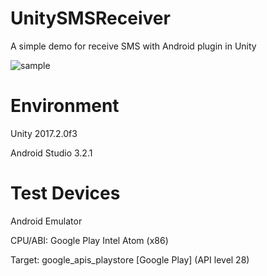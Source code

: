 # UnitySMSReceiver
A simple demo for receive SMS with Android plugin in Unity

![sample](demo.gif)

# Environment
Unity 2017.2.0f3

Android Studio 3.2.1

# Test Devices

Android Emulator

CPU/ABI: Google Play Intel Atom (x86)

Target: google_apis_playstore [Google Play] (API level 28)
